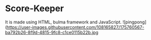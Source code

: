 # Score-Keeper
It is made using HTML, bulma framework and JavaScript.
![pingpong](https://user-images.githubusercontent.com/108165827/175760567-ba792b26-8f9d-4815-9fc8-c1ce0115b22b.jpg
